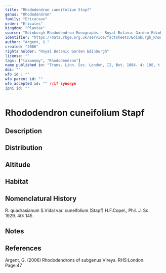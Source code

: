 ```yaml
---
title: "Rhododendron cuneifolium Stapf"
genus: "Rhododendron"
family: "Ericaceae"
order: "Ericales"
kingdom: "Plantae"
source: "Edinburgh Rhododendron Monographs – Royal Botanic Garden Edinburgh"
identifier: "https://data.rbge.org.uk/service/factsheets/Edinburgh_Rhododendron_Monographs.xhtml"
author: "Argent, G."
created: "2006"
rights holder: "Royal Botanic Garden Edinburgh"
license: ""
tags: ["taxonomy", "Rhododendron"]
name published in: "Trans. Linn. Soc. London, II, Bot. 1894. 4: 198, t.15, f.B,3."
doi: ""
wfo id : ""
wfo parent id: ""
wfo accepted id: "" //if synonym                      
ipni id: ""
---
```


                       

# Rhododendron cuneifolium Stapf

## Description


## Distribution


## Altitude


## Habitat


## Nomenclatural History
R. quadrasianum S.Vidal var. cuneifolium (Stapf) H.F.Copel., Phil. J. Sc. 1929. 40: 145.
                       
## Notes


## References

Argent, G. (2006) Rhododendrons of subgenus Vireya. RHS:London. Page:47
